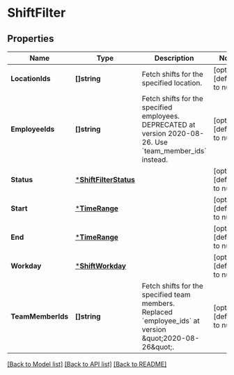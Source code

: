 # ShiftFilter

## Properties
Name | Type | Description | Notes
------------ | ------------- | ------------- | -------------
**LocationIds** | **[]string** | Fetch shifts for the specified location. | [optional] [default to null]
**EmployeeIds** | **[]string** | Fetch shifts for the specified employees. DEPRECATED at version 2020-08-26. Use &#x60;team_member_ids&#x60; instead. | [optional] [default to null]
**Status** | [***ShiftFilterStatus**](ShiftFilterStatus.md) |  | [optional] [default to null]
**Start** | [***TimeRange**](TimeRange.md) |  | [optional] [default to null]
**End** | [***TimeRange**](TimeRange.md) |  | [optional] [default to null]
**Workday** | [***ShiftWorkday**](ShiftWorkday.md) |  | [optional] [default to null]
**TeamMemberIds** | **[]string** | Fetch shifts for the specified team members. Replaced &#x60;employee_ids&#x60; at version \&quot;2020-08-26\&quot;. | [optional] [default to null]

[[Back to Model list]](../README.md#documentation-for-models) [[Back to API list]](../README.md#documentation-for-api-endpoints) [[Back to README]](../README.md)

